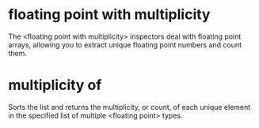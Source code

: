 # floating point with multiplicity

The &lt;floating point with multiplicity&gt; inspectors deal with floating point arrays, allowing you to extract unique floating point numbers and count them.

# multiplicity of <floating point with multiplicity>

Sorts the list and returns the multiplicity, or count, of each unique element in the specified list of multiple &lt;floating point&gt; types.
